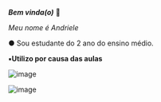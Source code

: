 _**Bem vinda(o)**_ 🌙

_Meu nome é Andriele_

● Sou estudante do 2 ano do ensino médio.

**▪︎Utilizo por causa das aulas**


![image](https://github.com/Andriele-c-o/Andriele-c-o/assets/144145362/4a852867-f2df-473d-98ed-f275cbb4fc43)


![image](https://github.com/Andriele-c-o/Andriele-c-o/assets/144145362/df756900-8e94-4335-9d31-a1a1bad05336)
